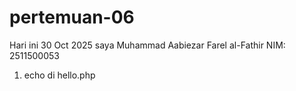 # pertemuan-06
Hari ini 30 Oct 2025
saya Muhammad Aabiezar Farel al-Fathir
NIM: 2511500053

<ol>
 <li>echo di hello.php</li>
</ol>